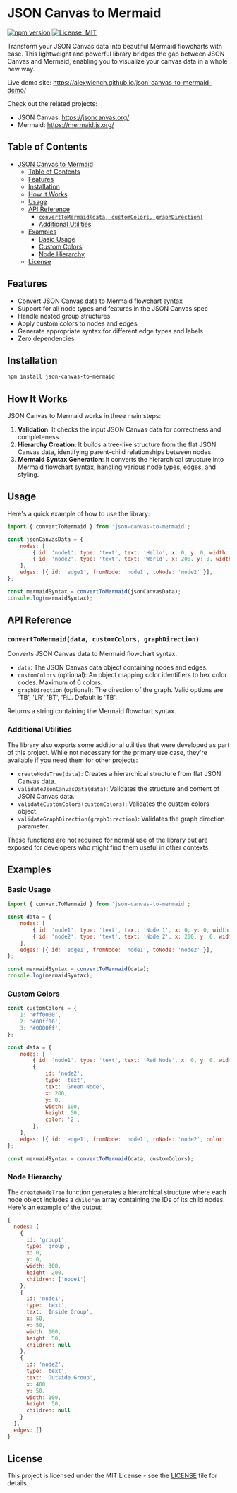 # JSON Canvas to Mermaid

[![npm version](https://badge.fury.io/js/json-canvas-to-mermaid.svg)](https://badge.fury.io/js/json-canvas-to-mermaid)
[![License: MIT](https://img.shields.io/badge/License-MIT-yellow.svg)](https://opensource.org/licenses/MIT)

Transform your JSON Canvas data into beautiful Mermaid flowcharts with ease. This lightweight and powerful library bridges the gap between JSON Canvas and Mermaid, enabling you to visualize your canvas data in a whole new way.

Live demo site: https://alexwiench.github.io/json-canvas-to-mermaid-demo/

Check out the related projects:

- JSON Canvas: https://jsoncanvas.org/
- Mermaid: https://mermaid.js.org/

## Table of Contents

- [JSON Canvas to Mermaid](#json-canvas-to-mermaid)
	- [Table of Contents](#table-of-contents)
	- [Features](#features)
	- [Installation](#installation)
	- [How It Works](#how-it-works)
	- [Usage](#usage)
	- [API Reference](#api-reference)
		- [`convertToMermaid(data, customColors, graphDirection)`](#converttomermaiddata-customcolors-graphdirection)
		- [Additional Utilities](#additional-utilities)
	- [Examples](#examples)
		- [Basic Usage](#basic-usage)
		- [Custom Colors](#custom-colors)
		- [Node Hierarchy](#node-hierarchy)
	- [License](#license)

## Features

- Convert JSON Canvas data to Mermaid flowchart syntax
- Support for all node types and features in the JSON Canvas spec
- Handle nested group structures
- Apply custom colors to nodes and edges
- Generate appropriate syntax for different edge types and labels
- Zero dependencies

## Installation

```bash
npm install json-canvas-to-mermaid
```

## How It Works

JSON Canvas to Mermaid works in three main steps:

1. **Validation**: It checks the input JSON Canvas data for correctness and completeness.
2. **Hierarchy Creation**: It builds a tree-like structure from the flat JSON Canvas data, identifying parent-child relationships between nodes.
3. **Mermaid Syntax Generation**: It converts the hierarchical structure into Mermaid flowchart syntax, handling various node types, edges, and styling.

## Usage

Here's a quick example of how to use the library:

```javascript
import { convertToMermaid } from 'json-canvas-to-mermaid';

const jsonCanvasData = {
	nodes: [
		{ id: 'node1', type: 'text', text: 'Hello', x: 0, y: 0, width: 100, height: 50 },
		{ id: 'node2', type: 'text', text: 'World', x: 200, y: 0, width: 100, height: 50 },
	],
	edges: [{ id: 'edge1', fromNode: 'node1', toNode: 'node2' }],
};

const mermaidSyntax = convertToMermaid(jsonCanvasData);
console.log(mermaidSyntax);
```

## API Reference

### `convertToMermaid(data, customColors, graphDirection)`

Converts JSON Canvas data to Mermaid flowchart syntax.

- `data`: The JSON Canvas data object containing nodes and edges.
- `customColors` (optional): An object mapping color identifiers to hex color codes. Maximum of 6 colors.
- `graphDirection` (optional): The direction of the graph. Valid options are 'TB', 'LR', 'BT', 'RL'. Default is 'TB'.

Returns a string containing the Mermaid flowchart syntax.

### Additional Utilities

The library also exports some additional utilities that were developed as part of this project. While not necessary for the primary use case, they're available if you need them for other projects:

- `createNodeTree(data)`: Creates a hierarchical structure from flat JSON Canvas data.
- `validateJsonCanvasData(data)`: Validates the structure and content of JSON Canvas data.
- `validateCustomColors(customColors)`: Validates the custom colors object.
- `validateGraphDirection(graphDirection)`: Validates the graph direction parameter.

These functions are not required for normal use of the library but are exposed for developers who might find them useful in other contexts.

## Examples

### Basic Usage

```javascript
import { convertToMermaid } from 'json-canvas-to-mermaid';

const data = {
	nodes: [
		{ id: 'node1', type: 'text', text: 'Node 1', x: 0, y: 0, width: 100, height: 50 },
		{ id: 'node2', type: 'text', text: 'Node 2', x: 200, y: 0, width: 100, height: 50 },
	],
	edges: [{ id: 'edge1', fromNode: 'node1', toNode: 'node2' }],
};

const mermaidSyntax = convertToMermaid(data);
console.log(mermaidSyntax);
```

### Custom Colors

```javascript
const customColors = {
	1: '#ff0000',
	2: '#00ff00',
	3: '#0000ff',
};

const data = {
	nodes: [
		{ id: 'node1', type: 'text', text: 'Red Node', x: 0, y: 0, width: 100, height: 50, color: '1' },
		{
			id: 'node2',
			type: 'text',
			text: 'Green Node',
			x: 200,
			y: 0,
			width: 100,
			height: 50,
			color: '2',
		},
	],
	edges: [{ id: 'edge1', fromNode: 'node1', toNode: 'node2', color: '3' }],
};

const mermaidSyntax = convertToMermaid(data, customColors);
```

### Node Hierarchy

The `createNodeTree` function generates a hierarchical structure where each node object includes a `children` array containing the IDs of its child nodes. Here's an example of the output:

```javascript
{
  nodes: [
    {
      id: 'group1',
      type: 'group',
      x: 0,
      y: 0,
      width: 300,
      height: 200,
      children: ['node1']
    },
    {
      id: 'node1',
      type: 'text',
      text: 'Inside Group',
      x: 50,
      y: 50,
      width: 100,
      height: 50,
      children: null
    },
    {
      id: 'node2',
      type: 'text',
      text: 'Outside Group',
      x: 400,
      y: 50,
      width: 100,
      height: 50,
      children: null
    }
  ],
  edges: []
}
```

## License

This project is licensed under the MIT License - see the [LICENSE](LICENSE) file for details.
